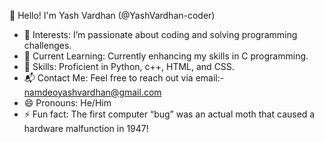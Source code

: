  👋 Hello! I'm Yash Vardhan (@YashVardhan-coder)

- 👀 Interests: I’m passionate about coding and solving programming challenges.
- 🌱 Current Learning: Currently enhancing my skills in C programming.
- 💼 Skills: Proficient in Python, c++, HTML, and CSS.
- 📬 Contact Me: Feel free to reach out via email:- namdeoyashvardhan@gmail.com
- 😄 Pronouns: He/Him
- ⚡ Fun fact: The first computer “bug” was an actual moth that caused a hardware malfunction in 1947!

<!---
YashVardhan-coder/YashVardhan-coder is a ✨ special ✨ repository because its `README.md` (this file) appears on your GitHub profile.
You can click the Preview link to take a look at your changes.
--->
